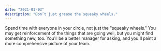 ```yaml
---
date: "2021-01-03"
description: "Don’t just grease the squeaky wheels."
---
```


Spend time with everyone in your circle, not just the "squeaky wheels." You may get reinforcement of the things that are going well, but you might find something new, too. You'll be a better manager for asking, and you'll paint a more comprehensive picture of your team.